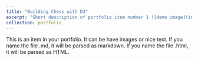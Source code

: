 ```yaml
---
title: "Building Chess with D3"
excerpt: "Short description of portfolio item number 1 ![demo image](images/chess.gif)"
collection: portfolio
---
```


This is an item in your portfolio. It can be have images or nice text. If you name the file .md, it will be parsed as markdown. If you name the file .html, it will be parsed as HTML. 
